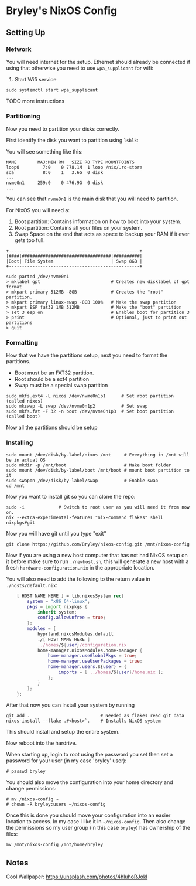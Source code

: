 
# Bryley's NixOS Config

## Setting Up

### Network

You will need internet for the setup. Ethernet should already be connected if
using that otherwise you need to use `wpa_supplicant` for wifi:

1. Start Wifi service
```
sudo systemctl start wpa_supplicant
```
TODO more instructions

### Partitioning

Now you need to partition your disks correctly.

First identify the disk you want to partition using `lsblk`:

You will see something like this:

```
NAME        MAJ:MIN RM   SIZE RO TYPE MOUNTPOINTS
loop0         7:0    0 778.1M  1 loop /nix/.ro-store
sda           8:0    1   3.6G  0 disk
...
nvme0n1     259:0    0 476.9G  0 disk 
...
```

You can see that `nvme0n1` is the main disk that you will need to partition.

For NixOS you will need a:

1. Boot partition:
    Contains information on how to boot into your system.
2. Root partition:
    Contains all your files on your system.
3. Swap
    Space on the end that acts as space to backup your RAM if it ever gets too
    full.

```
+--------------------------------------------------+
|####|##################################|##########|
|Boot| File System                      | Swap 8GB |
+--------------------------------------------------+
```

```
sudo parted /dev/nvme0n1
> mklabel gpt                           # Creates new disklabel of gpt format
> mkpart primary 512MB -8GB             # Creates the "root" partition.
> mkpart primary linux-swap -8GB 100%   # Make the swap partition
> mkpart ESP fat32 1MB 512MB            # Make the "boot" partition
> set 3 esp on                          # Enables boot for partition 3
> print                                 # Optional, just to print out partitions
> quit
```

### Formatting

How that we have the partitions setup, next you need to format the partitions.

- Boot must be an FAT32 partition.
- Root should be a ext4 partition
- Swap must be a special swap partition

```
sudo mkfs.ext4 -L nixos /dev/nvme0n1p1      # Set root partition (called nixos)
sudo mkswap -L swap /dev/nvme0n1p2          # Set swap
sudo mkfs.fat -F 32 -n boot /dev/nvme0n1p3  # Set boot partition (called boot)
```

Now all the partitions should be setup

### Installing

```
sudo mount /dev/disk/by-label/nixos /mnt     # Everything in /mnt will be in actual OS
sudo mkdir -p /mnt/boot                      # Make boot folder
sudo mount /dev/disk/by-label/boot /mnt/boot # mount boot partition to it
sudo swapon /dev/disk/by-label/swap          # Enable swap
cd /mnt
```

Now you want to install git so you can clone the repo:

```
sudo -i             # Switch to root user as you will need it from now on.
nix --extra-experimental-features "nix-command flakes" shell nixpkgs#git
```

Now you will have git until you type "exit"

```
git clone https://github.com/Bryley/nixos-config.git /mnt/nixos-config
```

Now if you are using a new host computer that has not had NixOS setup on it
before make sure to run `./newhost.sh`, this will generate a new host with a
fresh `hardware-configuration.nix` in the appropriate location.

You will also need to add the following to the return value in
`./hosts/default.nix`:

```nix
    [ HOST NAME HERE ] = lib.nixosSystem rec{
        system = "x86_64-linux";
        pkgs = import nixpkgs {
            inherit system;
            config.allowUnfree = true;
        };
        modules = [
            hyprland.nixosModules.default
            ./[ HOST NAME HERE ]
            ../homes/${user}/configuration.nix
            home-manager.nixosModules.home-manager {
                home-manager.useGlobalPkgs = true;
                home-manager.useUserPackages = true;
                home-manager.users.${user} = {
                    imports = [ ../homes/${user}/home.nix ];
                };
            }
        ];
    };

```

After that now you can install your system by running
```
git add .                           # Needed as flakes read git data
nixos-install --flake .#<host>`.    # Installs NixOS system
```

This should install and setup the entire system.

Now reboot into the hardrive.

When starting up, login to root using the password you set then set a password
for your user (in my case 'bryley' user):

```
# passwd bryley
```

You should also move the configuration into your home directory and change
permissions:

```
# mv /nixos-config ~
# chown -R bryley:users ~/nixos-config
```

Once this is done you should move your configuration into an easier location to
access. In my case I like it in `~/nixos-config`. Then also change the
permissions so my user group (in this case `bryley`) has ownership of the files:

```
mv /mnt/nixos-config /mnt/home/bryley
```

## Notes

Cool Wallpaper: https://unsplash.com/photos/4hluhoRJokI
